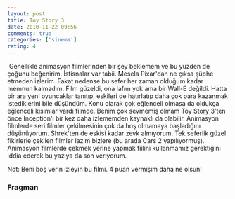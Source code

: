 ```yaml
---
layout: post
title: Toy Story 3
date: 2010-11-22 09:56
comments: true
categories: ['sinema']
rating: 4
---
```

<img class="left" src="http://onurbaykal.com/uploads/2010/11/Toy-Story-3.jpg" alt="" />
Genellikle animasyon filmlerinden bir şey beklemem ve bu yüzden de çoğunu beğenirim. İstisnalar var tabii. Mesela Pixar'dan ne çıksa şüphe etmeden izlerim. Fakat nedense bu sefer her zaman olduğum kadar memnun kalmadım. Film güzeldi, ona lafım yok ama bir Wall-E değildi. Hatta bir ara yeni oyuncaklar tanıtıp, eskileri de hatırlatıp daha çok para kazanmak istediklerini bile düşündüm. Konu olarak çok eğlenceli olmasa da oldukça eğlenceli kısımlar vardı filmde. Benim çok sevmemiş olmam Toy Story 3'ten önce Inception'ı bir kez daha izlememden kaynaklı da olabilir. Animasyon filmlerde seri filmler çekilmesinin çok da hoş olmamaya başladığını düşünüyorum. Shrek'ten de eskisi kadar zevk almıyorum. Tek seferlik güzel fikirlerle çekilen filmler lazım bizlere (bu arada Cars 2 yapılıyormuş). Animasyon filmlerde çekmek yerine yapmak fiilini kullanmamız gerektiğini iddia ederek bu yazıya da son veriyorum.

Not: Beni boş verin izleyin bu filmi. 4 puan vermişim daha ne olsun!
<h3>Fragman</h3>